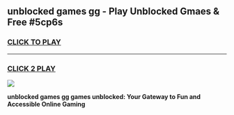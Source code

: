 
## unblocked games gg - Play Unblocked Gmaes & Free #5cp6s
<h3>
<a href="https://news.freeplayer.one?title=unblocked_games_gg&ref=03M">CLICK TO PLAY</a></h3>
<hr>

<h3>
<a href="https://news.freeplayer.one?title=unblocked_games_gg&ref=03M">CLICK 2 PLAY</a>
  
</h3>

<a href="https://news.freeplayer.one?title=unblocked_games_gg&ref=03M"><img src="https://clearcache.store/games.png"></a>


**unblocked games gg games unblocked: Your Gateway to Fun and Accessible Online Gaming**
